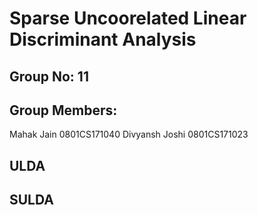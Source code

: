 # Sparse Uncoorelated Linear Discriminant Analysis

## Group No: 11

## Group Members: 

Mahak Jain 0801CS171040
Divyansh Joshi 0801CS171023

## ULDA


## SULDA


